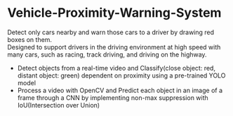 # Vehicle-Proximity-Warning-System
Detect only cars nearby and warn those cars to a driver by drawing red boxes on them. <br> Designed to support drivers in the driving environment at high speed with many cars, such as racing, track driving, and driving on the highway.
<br>
- Detect objects from a real-time video and Classify(close object: red, distant object: green) dependent on proximity using a pre-trained YOLO model
- Process a video with OpenCV and Predict each object in an image of a frame through a CNN by implementing non-max suppression with IoU(Intersection over Union)
